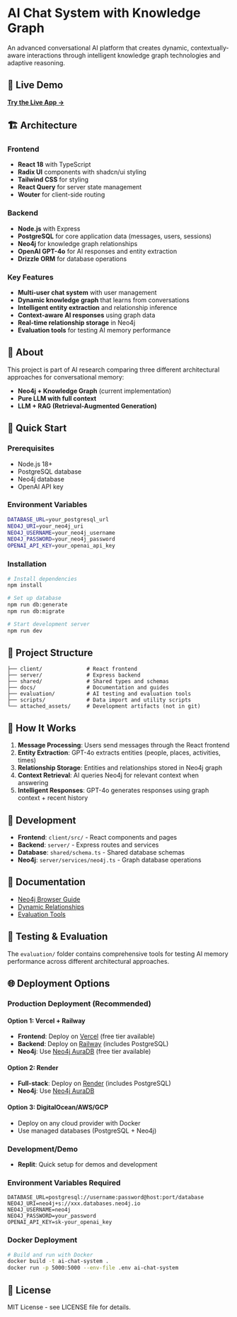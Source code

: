 # AI Chat System with Knowledge Graph

An advanced conversational AI platform that creates dynamic, contextually-aware interactions through intelligent knowledge graph technologies and adaptive reasoning.

## 🚀 Live Demo

**[Try the Live App →]( https://group-chat-intelligence-mratrout.replit.app)**



## 🏗️ Architecture

### Frontend
- **React 18** with TypeScript
- **Radix UI** components with shadcn/ui styling
- **Tailwind CSS** for styling
- **React Query** for server state management
- **Wouter** for client-side routing

### Backend
- **Node.js** with Express
- **PostgreSQL** for core application data (messages, users, sessions)
- **Neo4j** for knowledge graph relationships
- **OpenAI GPT-4o** for AI responses and entity extraction
- **Drizzle ORM** for database operations

### Key Features
- **Multi-user chat system** with user management
- **Dynamic knowledge graph** that learns from conversations
- **Intelligent entity extraction** and relationship inference
- **Context-aware AI responses** using graph data
- **Real-time relationship storage** in Neo4j
- **Evaluation tools** for testing AI memory performance

## 📖 About

This project is part of AI research comparing three different architectural approaches for conversational memory:
- **Neo4j + Knowledge Graph** (current implementation)
- **Pure LLM with full context**
- **LLM + RAG (Retrieval-Augmented Generation)**

## 🚀 Quick Start

### Prerequisites
- Node.js 18+
- PostgreSQL database
- Neo4j database
- OpenAI API key

### Environment Variables
```bash
DATABASE_URL=your_postgresql_url
NEO4J_URI=your_neo4j_uri
NEO4J_USERNAME=your_neo4j_username
NEO4J_PASSWORD=your_neo4j_password
OPENAI_API_KEY=your_openai_api_key
```

### Installation
```bash
# Install dependencies
npm install

# Set up database
npm run db:generate
npm run db:migrate

# Start development server
npm run dev
```

## 📁 Project Structure

```
├── client/              # React frontend
├── server/              # Express backend
├── shared/              # Shared types and schemas
├── docs/                # Documentation and guides
├── evaluation/          # AI testing and evaluation tools
├── scripts/             # Data import and utility scripts
└── attached_assets/     # Development artifacts (not in git)
```

## 🧠 How It Works

1. **Message Processing**: Users send messages through the React frontend
2. **Entity Extraction**: GPT-4o extracts entities (people, places, activities, times)
3. **Relationship Storage**: Entities and relationships stored in Neo4j graph
4. **Context Retrieval**: AI queries Neo4j for relevant context when answering
5. **Intelligent Responses**: GPT-4o generates responses using graph context + recent history

## 🔧 Development

- **Frontend**: `client/src/` - React components and pages
- **Backend**: `server/` - Express routes and services
- **Database**: `shared/schema.ts` - Shared database schemas
- **Neo4j**: `server/services/neo4j.ts` - Graph database operations

## 📖 Documentation

- [Neo4j Browser Guide](docs/NEO4J_BROWSER_GUIDE.md)
- [Dynamic Relationships](docs/NEO4J_DYNAMIC_RELATIONSHIPS_GUIDE.md)
- [Evaluation Tools](docs/EVALUATION_TOOLS_README.md)

## 🧪 Testing & Evaluation

The `evaluation/` folder contains comprehensive tools for testing AI memory performance across different architectural approaches.

## 🌐 Deployment Options

### **Production Deployment (Recommended)**

#### **Option 1: Vercel + Railway**
- **Frontend**: Deploy on [Vercel](https://vercel.com) (free tier available)
- **Backend**: Deploy on [Railway](https://railway.app) (includes PostgreSQL)
- **Neo4j**: Use [Neo4j AuraDB](https://neo4j.com/cloud/aura/) (free tier available)

#### **Option 2: Render**
- **Full-stack**: Deploy on [Render](https://render.com) (includes PostgreSQL)
- **Neo4j**: Use [Neo4j AuraDB](https://neo4j.com/cloud/aura/)

#### **Option 3: DigitalOcean/AWS/GCP**
- Deploy on any cloud provider with Docker
- Use managed databases (PostgreSQL + Neo4j)

### **Development/Demo**
- **Replit**: Quick setup for demos and development

### **Environment Variables Required**
```env
DATABASE_URL=postgresql://username:password@host:port/database
NEO4J_URI=neo4j+s://xxx.databases.neo4j.io
NEO4J_USERNAME=neo4j
NEO4J_PASSWORD=your_password
OPENAI_API_KEY=sk-your_openai_key
```

### **Docker Deployment**
```bash
# Build and run with Docker
docker build -t ai-chat-system .
docker run -p 5000:5000 --env-file .env ai-chat-system
```

## 📄 License

MIT License - see LICENSE file for details.
